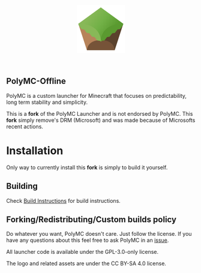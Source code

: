 <p align="center">
  <img src="./program_info/org.polymc.PolyMC.Source.svg" alt="PolyMC logo"/>
</p>
<br>

## **PolyMC-Offline**

PolyMC is a custom launcher for Minecraft that focuses on predictability, long term stability and simplicity.

This is a **fork** of the PolyMC Launcher and is not endorsed by PolyMC. 
This **fork** simply remove's DRM (Microsoft) and was made because of Microsofts recent actions.


# Installation

Only way to currently install this **fork** is simply to build it yourself.


## Building

Check [Build Instructions](./build-instructions.md) for build instructions.

## Forking/Redistributing/Custom builds policy

Do whatever you want, PolyMC doesn't care. Just follow the license. If you have any questions about this feel free to ask PolyMC in an [issue](https://github.com/PolyMC/PolyMC/issues).

All launcher code is available under the GPL-3.0-only license.
  
The logo and related assets are under the CC BY-SA 4.0 license.
